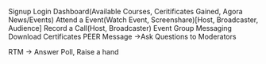 Signup
Login
Dashboard(Available Courses, Ceritificates Gained, Agora News/Events)
Attend a Event(Watch Event, Screenshare)[Host, Broadcaster, Audience]
Record a Call(Host, Broadcaster)
Event Group Messaging
Download Certificates
PEER Message ->Ask Questions to Moderators

RTM -> Answer Poll, Raise a hand
